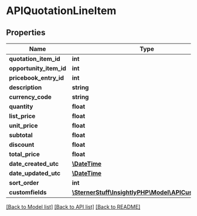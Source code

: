 # APIQuotationLineItem

## Properties
Name | Type | Description | Notes
------------ | ------------- | ------------- | -------------
**quotation_item_id** | **int** |  | [optional] 
**opportunity_item_id** | **int** |  | [optional] 
**pricebook_entry_id** | **int** |  | 
**description** | **string** |  | [optional] 
**currency_code** | **string** |  | [optional] 
**quantity** | **float** |  | 
**list_price** | **float** |  | 
**unit_price** | **float** |  | 
**subtotal** | **float** |  | [optional] 
**discount** | **float** |  | [optional] 
**total_price** | **float** |  | [optional] 
**date_created_utc** | [**\DateTime**](\DateTime.md) |  | [optional] 
**date_updated_utc** | [**\DateTime**](\DateTime.md) |  | [optional] 
**sort_order** | **int** |  | [optional] 
**customfields** | [**\SternerStuff\InsightlyPHP\Model\APICustomField[]**](APICustomField.md) |  | [optional] 

[[Back to Model list]](../README.md#documentation-for-models) [[Back to API list]](../README.md#documentation-for-api-endpoints) [[Back to README]](../README.md)


